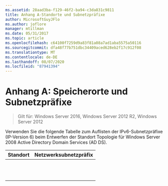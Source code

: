 ```yaml
---
ms.assetid: 28aad3ba-f129-46f2-ba94-c3da831c9811
title: Anhang A-Standorte und Subnetzpräfixe
author: MicrosoftGuyJFlo
ms.author: joflore
manager: mtillman
ms.date: 05/31/2017
ms.topic: article
ms.openlocfilehash: c64100f7259d9a83f81a08a7ad1aba5575a50116
ms.sourcegitcommit: dfa48f77b751dbc34409aced628eb2f17c912f08
ms.translationtype: MT
ms.contentlocale: de-DE
ms.lasthandoff: 08/07/2020
ms.locfileid: "87941394"
---
```

# <a name="appendix-a-locations-and-subnet-prefixes"></a>Anhang A: Speicherorte und Subnetzpräfixe

>Gilt für: Windows Server 2016, Windows Server 2012 R2, Windows Server 2012

Verwenden Sie die folgende Tabelle zum Auflisten der IPv6-Subnetzpräfixe (IP-Version 6) beim Entwerfen der Standort Topologie für Windows Server 2008 Active Directory Domain Services (AD DS).

|Standort|Netzwerksubnetzpräfix|
|------------|-------------------------|
|||
|||
|||
|||
|||
|||
|||
|||
|||
|||
|||



